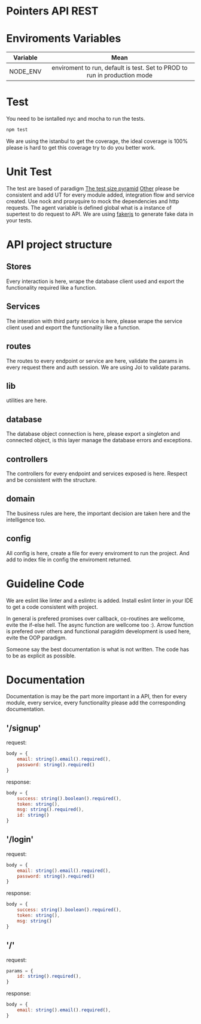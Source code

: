 # Pointers API REST


# Enviroments Variables

| Variable        | Mean           | 
| ------------- |:-------------:|
| NODE_ENV      | enviroment to run, default is test. Set to PROD to run in production mode|

# Test

You need to be isntalled nyc and mocha to run the tests.
```bash
npm test
```

We are using the istanbul to get the coverage, the ideal coverage is 100% please is hard to get this coverage try to do you better work.
# Unit Test 

The test are based of paradigm [The test size pyramid][1] [Other][other] please be consistent and add UT for every module added, integration flow and service created.
Use nock and proxyquire to mock the dependencies and http requests. The agent variable is defined global what is a instance of supertest to do request to API. We are using [fakerjs](https://github.com/marak/Faker.js/) to generate fake data in your tests.

# API project structure

## Stores

Every interaction is here, wrape the database client used and export the functionality required like a function.

## Services

The interation with third party service is here, please wrape the service client used and export the functionality like a function.

## routes 

The routes to every endpoint or service are here, validate the params in every request there and auth session. We are using Joi to validate params.

## lib

utilities are here.

## database

The database object connection is here, please export a singleton and connected object, is this layer manage the database errors and exceptions.

## controllers

The controllers for every endpoint and services exposed is here. Respect and be consistent with the structure.

## domain

The business rules are here, the important decision are taken here and the intelligence too.

## config

All config is here, create a file for every enviroment to run the project. And add to index file in config the enviroment returned.

# Guideline Code 

We are eslint like linter and a eslintrc is added. Install eslint linter in your IDE to get a code consistent with project.

In general is prefered promises over callback, co-routines are wellcome, evite the if-else hell. The async function are wellcome too :). Arrow function is prefered over others and functional paragidm development is used here, evite the OOP paradigm.

Someone say the best documentation is what is not written. The code has to be as explicit as possible.

# Documentation

Documentation is may be the part more important in a API, then for every module, every service, every functionality please add the corresponding documentation.
## '/signup'
request: 
```js
body = {
    email: string().email().required(),
    password: string().required()
}
```
response:
```js
body = {
    success: string().boolean().required(),
    token: string(),
    msg: string().required(),
    id: string()
}
```

## '/login'
request:
```js
body = {
    email: string().email().required(),
    password: string().required()
}
```
response:
```js
body = {
    success: string().boolean().required(),
    token: string(),
    msg: string()
}
```

## '/'
request:
```js
params = {
    id: string().required(),
}
```

response: 

```js
body = {
    email: string().email().required(),
}
```
[1]: https://github.com/18F/automated-testing-playbook/blob/master/pages/principles-practices-idioms.md#small-medium-and-large-test-sizes-the-test-size-pyramid
[other]:https://testing.googleblog.com/2010/12/test-sizes.html
